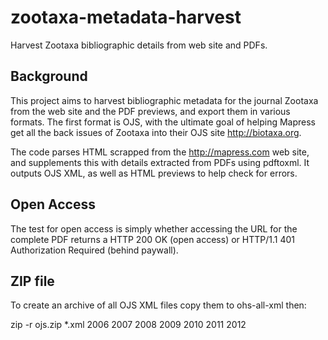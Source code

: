 # zootaxa-metadata-harvest
Harvest Zootaxa bibliographic details from web site and PDFs.

## Background
This project aims to harvest bibliographic metadata for the journal Zootaxa from the web site and the PDF previews, and export them in various formats. The first format is OJS, with the ultimate goal of helping Mapress get all the back issues of Zootaxa into their OJS site http://biotaxa.org.

The code parses HTML scrapped from the http://mapress.com web site, and supplements this with details extracted from PDFs using pdftoxml. It outputs OJS XML, as well as HTML previews to help check for errors.

## Open Access
The test for open access is simply whether accessing the URL for the complete PDF returns a HTTP 200 OK (open access) or HTTP/1.1 401 Authorization Required (behind paywall).

## ZIP file

To create an archive of all OJS XML files copy them to ohs-all-xml then:

   zip -r ojs.zip *.xml 2006 2007 2008 2009 2010 2011 2012


